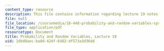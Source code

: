 ```yaml
---
content_type: resource
description: This file contains information regarding lecture 19 notes.
file: null
file_location: /coursemedia/18-440-probability-and-random-variables-spring-2014/1dbd0aecba8d424f6482df573a3d36dd_MIT18_440S14_Lecture19.pdf
file_type: application/pdf
resourcetype: Document
title: Probability and Random Variables, Lecture 19
uid: 1dbd0aec-ba8d-424f-6482-df573a3d36dd
---
```

